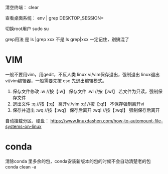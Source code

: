 清空终端：
clear



查看桌面系统：
env | grep DESKTOP_SESSION= 

切换root用户
sudo su

grep用法
是
ls |grep xxx
不是
ls grep|xxx
一定记住，别搞混了

# VIM
一般不要用vim，用gedit，不反人类
linux vi/vim保存退出，强制退出
linux退出vi/vim编辑器，一般需要先按 esc 先退出编辑模式。

1. 保存文件修改
:w      //按【:w】 保存文件
:w!          //按【:w!】 若文件为只读，强制保存文件
2. 退出文件
:q        //按【:q】 离开vi/vim
:q!      //按【:q!】 不保存强制离开vi
3. 保存并退出
:wq         //按【:wq】 保存后离开
:wq!        //按【:wq!】 强制保存后离开

自动挂载分区、硬盘：
https://www.linuxdashen.com/how-to-automount-file-systems-on-linux

# conda
清除conda 里多余的包，conda安装新版本的包的时候不会自动清楚老的包
conda clean -a